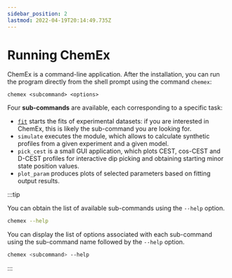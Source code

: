 ```yaml
---
sidebar_position: 2
lastmod: 2022-04-19T20:14:49.735Z
---
```


# Running ChemEx

ChemEx is a command-line application. After the installation, you can run the
program directly from the shell prompt using the command `chemex`:

```shell
chemex <subcommand> <options>
```

Four **sub-commands** are available, each corresponding to a specific task:

- [`fit`](fitting/chemex_fit.md) starts the fits of experimental datasets: if
  you are interested in ChemEx, this is likely the sub-command you are looking
  for.
- `simulate` executes the module, which allows to calculate synthetic profiles
  from a given experiment and a given model.
- `pick_cest` is a small GUI application, which plots CEST, cos-CEST and D-CEST
  profiles for interactive dip picking and obtaining starting minor state
  position values.
- `plot_param` produces plots of selected parameters based on fitting output
  results.

:::tip

You can obtain the list of available sub-commands using the `--help` option.

```bash
chemex --help
```

You can display the list of options associated with each sub-command using the
sub-command name followed by the `--help` option.

```bash
chemex <subcommand> --help
```

:::
